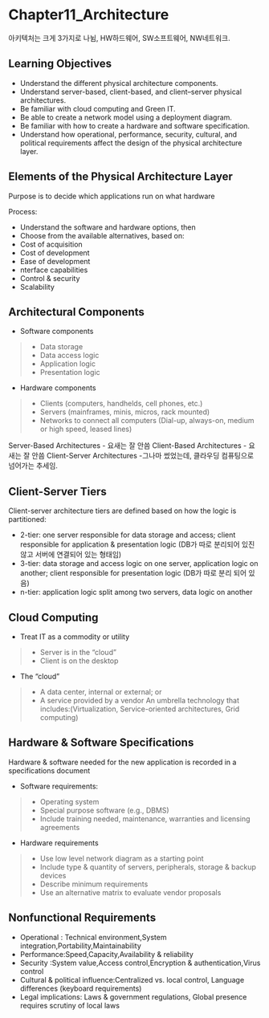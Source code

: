 # Chapter11_Architecture


아키텍처는 크게 3가지로 나뉨, HW하드웨어, SW소프트웨어, NW네트워크.

Learning Objectives
---
* Understand the different physical architecture components.
* Understand server-based, client-based, and client–server physical architectures.
* Be familiar with cloud computing and Green IT.
* Be able to create a network model using a deployment diagram.
* Be familiar with how to create a hardware and software specification.
* Understand how operational, performance, security, cultural, and political requirements affect the design of the physical architecture layer.


Elements of the Physical Architecture Layer
---
Purpose is to decide which applications run on what hardware  

Process:  
* Understand the software and hardware options, then
* Choose from the available alternatives, based on:
* Cost of acquisition
* Cost of development
* Ease of development
*  nterface capabilities
* Control & security
* Scalability


Architectural Components
---
* Software components
>* Data storage 
>* Data access logic
>* Application logic
>* Presentation logic
* Hardware components
>* Clients (computers, handhelds, cell phones, etc.)
>* Servers (mainframes, minis, micros, rack mounted)
>* Networks to connect all computers (Dial-up, always-on, medium or high speed, leased lines)


Server-Based Architectures - 요새는 잘 안씀
Client-Based Architectures - 요새는 잘 안씀
Client-Server Architectures -그나마 썼었는데, 클라우딩 컴퓨팅으로 넘어가는 추세임.

Client-Server Tiers
---
Client-server architecture tiers are defined based on how the logic is partitioned:  
* 2-tier: one server responsible for data storage and access; client responsible for application & presentation logic (DB가 따로 분리되어 있진 않고 서버에 연결되어 있는 형태임)
* 3-tier: data storage and access logic on one server, application logic on another; client responsible for presentation logic (DB가 따로 분리 되어 있음)
*  n-tier: application logic split among two servers, data logic on another


Cloud Computing
---
* Treat IT as a commodity or utility
>* Server is in the “cloud” 
>* Client is on the desktop

* The “cloud”
>* A data center, internal or external; or
>* A service provided by a vendor
An umbrella technology that includes:(Virtualization, Service-oriented architectures, Grid computing)


Hardware & Software Specifications
---
Hardware & software needed for the new application is recorded in a specifications document
*  Software requirements:
>* Operating system
>* Special purpose software (e.g., DBMS)
>* Include training needed, maintenance, warranties and licensing agreements
* Hardware requirements
>* Use low level network diagram as a starting point
>* Include type & quantity of servers, peripherals, storage & backup devices
>* Describe minimum requirements
>* Use an alternative matrix to evaluate vendor proposals


Nonfunctional Requirements
---
* Operational : Technical environment,System integration,Portability,Maintainability
* Performance:Speed,Capacity,Availability & reliability
* Security :System value,Access control,Encryption & authentication,Virus control
* Cultural & political influence:Centralized vs. local control, Language differences (keyboard requirements)
* Legal implications: Laws & government regulations, Global presence requires scrutiny of local laws

